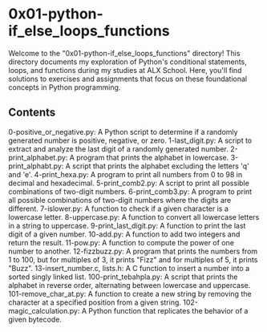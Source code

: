 # 0x01-python-if_else_loops_functions

Welcome to the "0x01-python-if_else_loops_functions" directory! This directory documents my exploration of Python's conditional statements, loops, and functions during my studies at ALX School. Here, you'll find solutions to exercises and assignments that focus on these foundational concepts in Python programming.

## Contents

0-positive_or_negative.py: A Python script to determine if a randomly generated number is positive, negative, or zero.
1-last_digit.py: A script to extract and analyze the last digit of a randomly generated number.
2-print_alphabet.py: A program that prints the alphabet in lowercase.
3-print_alphabt.py: A script that prints the alphabet excluding the letters 'q' and 'e'.
4-print_hexa.py: A program to print all numbers from 0 to 98 in decimal and hexadecimal.
5-print_comb2.py: A script to print all possible combinations of two-digit numbers.
6-print_comb3.py: A program to print all possible combinations of two-digit numbers where the digits are different.
7-islower.py: A function to check if a given character is a lowercase letter.
8-uppercase.py: A function to convert all lowercase letters in a string to uppercase.
9-print_last_digit.py: A function to print the last digit of a given number.
10-add.py: A function to add two integers and return the result.
11-pow.py: A function to compute the power of one number to another.
12-fizzbuzz.py: A program that prints the numbers from 1 to 100, but for multiples of 3, it prints "Fizz" and for multiples of 5, it prints "Buzz".
13-insert_number.c, lists.h: A C function to insert a number into a sorted singly linked list.
100-print_tebahpla.py: A script that prints the alphabet in reverse order, alternating between lowercase and uppercase.
101-remove_char_at.py: A function to create a new string by removing the character at a specified position from a given string.
102-magic_calculation.py: A Python function that replicates the behavior of a given bytecode.
